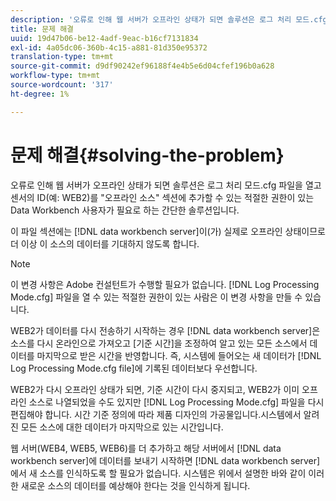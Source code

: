 ```yaml
---
description: '오류로 인해 웹 서버가 오프라인 상태가 되면 솔루션은 로그 처리 모드.cfg 파일을 열고 센서의 ID(예: WEB2)를 "오프라인 소스" 섹션에 추가할 수 있는 적절한 권한이 있는 Data Workbench 사용자가 필요로 하는 간단한 솔루션입니다.'
title: 문제 해결
uuid: 19d47b06-be12-4adf-9eac-b16cf7131834
exl-id: 4a05dc06-360b-4c15-a881-81d350e95372
translation-type: tm+mt
source-git-commit: d9df90242ef96188f4e4b5e6d04cfef196b0a628
workflow-type: tm+mt
source-wordcount: '317'
ht-degree: 1%

---
```


# 문제 해결{#solving-the-problem}

오류로 인해 웹 서버가 오프라인 상태가 되면 솔루션은 로그 처리 모드.cfg 파일을 열고 센서의 ID(예: WEB2)를 &quot;오프라인 소스&quot; 섹션에 추가할 수 있는 적절한 권한이 있는 Data Workbench 사용자가 필요로 하는 간단한 솔루션입니다.

이 파일 섹션에는 [!DNL data workbench server]이(가) 실제로 오프라인 상태이므로 더 이상 이 소스의 데이터를 기대하지 않도록 합니다.

>[!NOTE]
>
>이 변경 사항은 Adobe 컨설턴트가 수행할 필요가 없습니다. [!DNL Log Processing Mode.cfg] 파일을 열 수 있는 적절한 권한이 있는 사람은 이 변경 사항을 만들 수 있습니다.

WEB2가 데이터를 다시 전송하기 시작하는 경우 [!DNL data workbench server]은 소스를 다시 온라인으로 가져오고 [기준 시간]을 조정하여 알고 있는 모든 소스에서 데이터를 마지막으로 받은 시간을 반영합니다. 즉, 시스템에 들어오는 새 데이터가 [!DNL Log Processing Mode.cfg file]에 기록된 데이터보다 우선합니다.

WEB2가 다시 오프라인 상태가 되면, 기준 시간이 다시 중지되고, WEB2가 이미 오프라인 소스로 나열되었을 수도 있지만 [!DNL Log Processing Mode.cfg] 파일을 다시 편집해야 합니다. 시간 기준 정의에 따라 제품 디자인의 가공물입니다.시스템에서 알려진 모든 소스에 대한 데이터가 마지막으로 있는 시간입니다.

웹 서버(WEB4, WEB5, WEB6)를 더 추가하고 해당 서버에서 [!DNL data workbench server]에 데이터를 보내기 시작하면 [!DNL data workbench server]에서 새 소스를 인식하도록 할 필요가 없습니다. 시스템은 위에서 설명한 바와 같이 이러한 새로운 소스의 데이터를 예상해야 한다는 것을 인식하게 됩니다.
